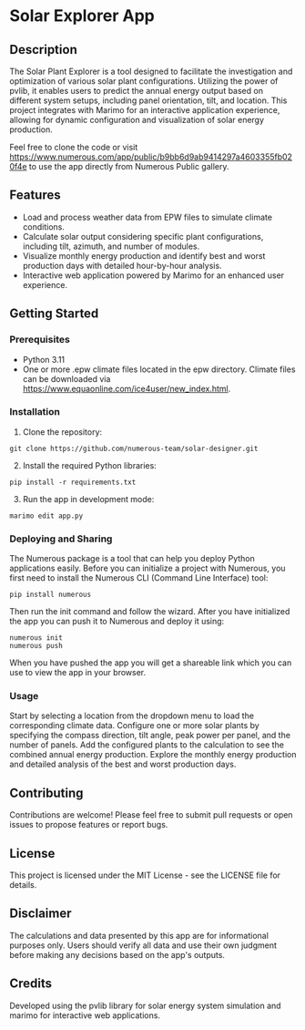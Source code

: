 # Solar Explorer App

## Description

The Solar Plant Explorer is a tool designed to facilitate the investigation and optimization of various solar plant configurations. Utilizing the power of pvlib, it enables users to predict the annual energy output based on different system setups, including panel orientation, tilt, and location. This project integrates with Marimo for an interactive application experience, allowing for dynamic configuration and visualization of solar energy production.

Feel free to clone the code or visit https://www.numerous.com/app/public/b9bb6d9ab9414297a4603355fb020f4e to use the app directly from Numerous Public gallery.

## Features

- Load and process weather data from EPW files to simulate climate conditions.
- Calculate solar output considering specific plant configurations, including tilt, azimuth, and number of modules.
- Visualize monthly energy production and identify best and worst production days with detailed hour-by-hour analysis.
- Interactive web application powered by Marimo for an enhanced user experience.

## Getting Started

### Prerequisites

- Python 3.11
- One or more .epw climate files located in the epw directory. Climate files can be downloaded via https://www.equaonline.com/ice4user/new_index.html.

### Installation

1. Clone the repository:
```shell
git clone https://github.com/numerous-team/solar-designer.git
```

2. Install the required Python libraries:
```shell
pip install -r requirements.txt
```

3. Run the app in development mode:
```shell
marimo edit app.py
```

### Deploying and Sharing
The Numerous package is a tool that can help you deploy Python applications easily. Before you can initialize a project with Numerous, you first need to install the Numerous CLI (Command Line Interface) tool:

```shell
pip install numerous
```

Then run the init command and follow the wizard. After you have initialized the app you can push it to Numerous and deploy it using:

```shell
numerous init
numerous push
```

When you have pushed the app you will get a shareable link which you can use to view the app in your browser.

### Usage
Start by selecting a location from the dropdown menu to load the corresponding climate data.
Configure one or more solar plants by specifying the compass direction, tilt angle, peak power per panel, and the number of panels.
Add the configured plants to the calculation to see the combined annual energy production.
Explore the monthly energy production and detailed analysis of the best and worst production days.

## Contributing
Contributions are welcome! Please feel free to submit pull requests or open issues to propose features or report bugs.

## License
This project is licensed under the MIT License - see the LICENSE file for details.

## Disclaimer
The calculations and data presented by this app are for informational purposes only. Users should verify all data and use their own judgment before making any decisions based on the app's outputs.

## Credits
Developed using the pvlib library for solar energy system simulation and marimo for interactive web applications.